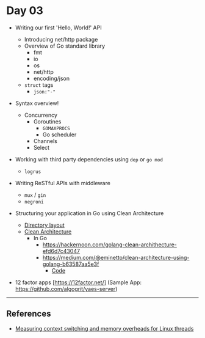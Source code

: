 # Day 03

- Writing our first 'Hello, World!' API
  - Introducing net/http package
  - Overview of Go standard library
    - fmt
    - io
    - os
    - net/http
    - encoding/json
  - `struct` tags
    - `json:"-"`

- Syntax overview!
  - Concurrency
    - Goroutines
      - `GOMAXPROCS`
      - Go scheduler
    - Channels
    - Select

- Working with third party dependencies using `dep` or `go mod`
  - `logrus`

- Writing ReSTful APIs with middleware
  - `mux` / `gin`
  - `negroni`

- Structuring your application in Go using Clean Architecture
  - [Directory layout](https://github.com/golang-standards/project-layout)
  - [Clean Architecture](https://blog.cleancoder.com/uncle-bob/2012/08/13/the-clean-architecture.html)
    - In Go
      - https://hackernoon.com/golang-clean-archithecture-efd6d7c43047
      - https://medium.com/@eminetto/clean-architecture-using-golang-b63587aa5e3f
        - [Code](https://github.com/eminetto/clean-architecture-go)

- 12 factor apps [https://12factor.net/] (Sample App: https://github.com/algogrit/yaes-server)

---

## References

- [Measuring context switching and memory overheads for Linux threads](https://eli.thegreenplace.net/2018/measuring-context-switching-and-memory-overheads-for-linux-threads/)

